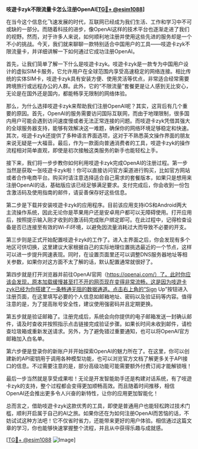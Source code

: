 **吱遊卡zyk不限流量卡怎么注册OpenAI[[TG💪+ @esim1088](https://t.me/s/esim1088)]**

在当今这个信息化飞速发展的时代，互联网已经成为我们生活、工作和学习中不可或缺的一部分。而随着科技的进步，像OpenAI这样的技术平台也逐渐走进了我们的视野。然而，对于许多人来说，如何顺利地注册并使用这些先进的服务却是一个不小的挑战。今天，我们就来聊聊一款特别适合中国用户的工具——吱遊卡zyk不限流量卡，并详细讲解一下如何通过它成功注册OpenAI。

首先，让我们简单了解一下什么是吱遊卡zyk。吱遊卡zyk是一款专为中国用户设计的虚拟SIM卡服务，它允许用户在全球范围内享受高速稳定的网络连接。相比传统的实体SIM卡，吱遊卡zyk具有安装方便、使用灵活等优点，非常适合经常需要跨境旅行或远程办公的人群。此外，它的“不限流量”套餐更是让人感到无比安心，无论是在国外还是国内，都能畅享无限制的网络体验。

那么，为什么选择吱遊卡zyk来帮助我们注册OpenAI呢？其实，这背后有几个重要的原因。首先，OpenAI的服务需要访问国际互联网，而由于地理限制，很多国内用户可能会遇到访问速度慢或者无法正常连接的问题。而吱遊卡zyk凭借其强大的全球服务器支持，能够有效解决这一难题，确保你的网络环境足够稳定和快速。其次，吱遊卡zyk还提供了多种语言界面选项，这对于不熟悉英文操作界面的朋友来说无疑是一大福音。最后，作为一款面向普通消费者的工具，吱遊卡zyk的操作流程相对简单直观，即使是初次接触这类服务的新手也能轻松上手。

接下来，我们将一步步教你如何利用吱遊卡zyk完成OpenAI的注册过程。第一步当然是获取一张吱遊卡zyk啦！你可以直接访问官方渠道进行购买，比如官方网站或者合作电商平台。购买时请注意选择适合自己需求的套餐版本，如果只是想用来注册OpenAI的话，基础版应该已经足够满足要求。支付完成后，你会收到一份包含激活码及使用指南的邮件，请妥善保存好这些信息。

第二步是下载并安装吱遊卡zyk的应用程序。目前该应用支持iOS和Android两大主流操作系统，因此无论你是苹果用户还是安卓用户都可以无障碍使用。打开应用后，按照提示输入刚才收到的激活码完成账户绑定即可。在此过程中，记得检查设备是否已连接至有效的Wi-Fi环境，以避免因流量消耗过大而导致不必要的开支。

第三步则是正式开始配置吱遊卡zyk的工作了。进入主界面之后，你会发现有多个地区可供切换，这里建议大家根据自己的实际地理位置挑选最近的一个节点，这样可以进一步提升网速表现。同时，在设置页面里还可以调整DNS服务器地址等相关参数，如果你对这方面不太了解的话，默认配置通常就很好了。

第四步就是打开浏览器并前往OpenAI官网（https://openai.com/）了。此时你应该会发现，原本加载缓慢甚至打不开的网页现在变得非常流畅，这是因为吱遊卡zyk已经为你搭建了一条畅通无阻的数据通道。点击右上角的“Sign Up”按钮进入注册页面，在这里填写必要的个人信息如邮箱地址、密码以及验证码等内容。值得注意的是，为了提高账号安全性，建议使用强密码并且定期更换。

第五步就是验证邮箱了。注册完成后，系统会向你提供的电子邮箱发送一封确认邮件，请及时查收并按照指示点击链接完成验证步骤。如果长时间未收到邮件，请检查垃圾箱或重新发送请求。另外，为了避免错过重要通知，也可以将OpenAI官方邮箱加入白名单。

第六步便是登录你的新账户并开始探索OpenAI的魅力所在了。在这里，你可以创建新的API密钥用于调用各种模型功能，也可以浏览官方文档了解更多关于API接口的信息。不过需要注意的是，部分高级功能可能需要额外付费订阅才能解锁哦！

最后一步当然就是享受成果啦！无论是开发智能助手还是构建对话系统，有了吱遊卡zyk的支持，整个过程都会变得更加顺畅高效。而且随着时间推移，相信OpenAI还会推出更多令人兴奋的新特性，让你的应用更加智能化！

总而言之，借助吱遊卡zyk这款优秀的工具，即使是普通用户也能轻松跨过技术门槛，顺利开启属于自己的AI之旅。如果你还在为如何注册OpenAI而苦恼的话，不妨试试这种方法吧！它不仅省时省力，还能带来更好的用户体验。相信通过这篇文章的学习，你也能够快速掌握整个流程，并且从中获得乐趣与成就感。

[[TG💪+ @esim1088](https://t.me/s/esim1088) ![Image](https://i.postimg.cc/4NQfJmqS/Snipaste-2025-05-13-00-14-12.png)]